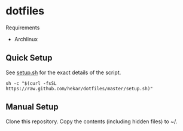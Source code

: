 dotfiles
==========

Requirements
- Archlinux

## Quick Setup

See [setup.sh](https://raw.github.com/hekar/dotfiles/master/setup.sh) for the exact details of the script.

```
sh -c "$(curl -fsSL https://raw.github.com/hekar/dotfiles/master/setup.sh)"
```

## Manual Setup

Clone this repository. Copy the contents (including hidden files) to ~/.

